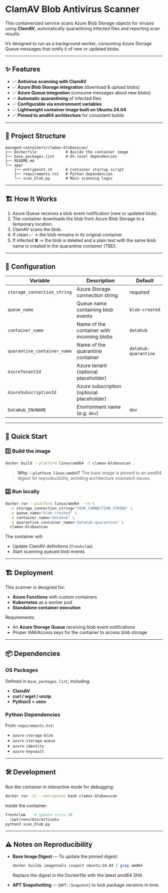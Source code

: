 # ClamAV Blob Antivirus Scanner

This containerized service scans Azure Blob Storage objects for viruses using **ClamAV**, automatically quarantining infected files and reporting scan results.

It’s designed to run as a background worker, consuming Azure Storage Queue messages that notify it of new or updated blobs.

---

## ✨ Features

- ✅ **Antivirus scanning with ClamAV**
- ✅ **Azure Blob Storage integration** (download & upload blobs)
- ✅ **Azure Queue integration** (consume messages about new blobs)
- ✅ **Automatic quarantining** of infected files
- ✅ **Configurable via environment variables**
- ✅ **Lightweight container image built on Ubuntu 24.04**
- ✅ **Pinned to amd64 architecture** for consistent builds

---

## 📂 Project Structure

```none
managed-containers/clamav-blobavscan/
├── Dockerfile             # Builds the container image
├── base_packages.list     # OS-level dependencies
├── README.md
└── app/
    ├── entrypoint.sh      # Container startup script
    ├── requirements.txt   # Python dependencies
    └── scan_blob.py       # Main scanning logic
```

---

## 🏗️ How It Works

1. Azure Queue receives a blob event notification (new or updated blob).
2. The container downloads the blob from Azure Blob Storage to a temporary location.
3. ClamAV scans the blob.
4. If clean ✅ → the blob remains in its original container.
5. If infected ❌ → the blob is deleted and a plain text with the same blob name is created in the quarantine container (TBD).

---

## 🔧 Configuration

| Variable                    | Description                               | Default              |
| --------------------------- | ----------------------------------------- | -------------------- |
| `storage_connection_string` | Azure Storage connection string           | _required_           |
| `queue_name`                | Queue name containing blob events         | `blob-created`       |
| `container_name`            | Name of the container with incoming blobs | `datahub`            |
| `quarantine_container_name` | Name of the quarantine container          | `datahub-quarantine` |
| `AzureTenantId`             | Azure tenant (optional placeholder)       |                      |
| `AzureSubscriptionId`       | Azure subscription (optional placeholder) |                      |
| `DataHub_ENVNAME`           | Environment name (e.g. `dev`)             | `dev`                |

---

## 🚀 Quick Start

### 1️⃣ Build the image

```bash
docker build --platform linux/amd64 -t clamav-blobavscan .
```

> **Why `--platform linux/amd64`?** The base image is pinned to an amd64 digest for reproducibility, avoiding architecture mismatch issues.

### 2️⃣ Run locally

```bash
docker run --platform linux/amd64 --rm \
  -e storage_connection_string="YOUR_CONNECTION_STRING" \
  -e queue_name="blob-created" \
  -e container_name="datahub" \
  -e quarantine_container_name="datahub-quarantine" \
  clamav-blobavscan
```

The container will:

- Update ClamAV definitions (`freshclam`)
- Start scanning queued blob events

---

## 🏗️ Deployment

This scanner is designed for:

- **Azure Functions** with custom containers
- **Kubernetes** as a worker pod
- **Standalone container execution**

Requirements:

- An **Azure Storage Queue** receiving blob event notifications
- Proper IAM/Access keys for the container to access blob storage

---

## 📦 Dependencies

### OS Packages

Defined in `base_packages.list`, including:

- **ClamAV**
- **curl / wget / unzip**
- **Python3 + venv**

### Python Dependencies

From `requirements.txt`:

- `azure-storage-blob`
- `azure-storage-queue`
- `azure-identity`
- `azure-keyvault`

---

## 🛠️ Development

Run the container in interactive mode for debugging:

```bash
docker run -it --entrypoint bash clamav-blobavscan
```

Inside the container:

```bash
freshclam    # update virus DB
. /opt/venv/bin/activate
python3 scan_blob.py
```

---

## ⚠️ Notes on Reproducibility

- **Base Image Digest** — To update the pinned digest:

  ```bash
  docker buildx imagetools inspect ubuntu:24.04 | grep amd64
  ```

  Replace the digest in the Dockerfile with the latest amd64 SHA.

- **APT Snapshotting** — (`APT::Snapshot`) to lock package versions in time.
